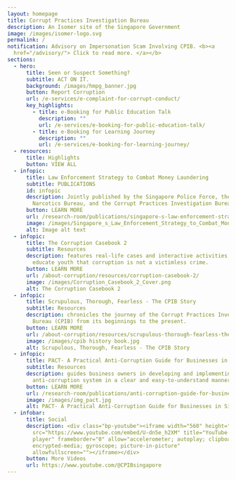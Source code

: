 ```yaml
---
layout: homepage
title: Corrupt Practices Investigation Bureau
description: An Isomer site of the Singapore Government
image: /images/isomer-logo.svg
permalink: /
notification: Advisory on Impersonation Scam Involving CPIB. <b><a
  href="/advisory/"> Click to read more. </a></b>
sections:
  - hero:
      title: Seen or Suspect Something?
      subtitle: ACT ON IT.
      background: /images/hmpg_banner.jpg
      button: Report Corruption
      url: /e-services/e-complaint-for-corrupt-conduct/
      key_highlights:
        - title: e-Booking for Public Education Talk
          description: ""
          url: /e-services/e-booking-for-public-education-talk/
        - title: e-Booking for Learning Journey
          description: ""
          url: /e-services/e-booking-for-learning-journey/
  - resources:
      title: Highlights
      button: VIEW ALL
  - infopic:
      title: Law Enforcement Strategy to Combat Money Laundering
      subtitle: PUBLICATIONS
      id: infopic
      description: Jointly published by the Singapore Police Force, the Central
        Narcotics Bureau, and the Corrupt Practices Investigation Bureau.
      button: LEARN MORE
      url: /research-room/publications/singapore-s-law-enforcement-strategy-to-combat-money-laundering/
      image: /images/Singapore_s_Law_Enforcement_Strategy_to_Combat_Money_Laundering_2024_cover.png
      alt: Image alt text
  - infopic:
      title: The Corruption Casebook 2
      subtitle: Resources
      description: features real-life cases and interactive activities which aim to
        educate youth that corruption is not a victimless crime.
      button: LEARN MORE
      url: /about-corruption/resources/corruption-casebook-2/
      image: /images/Corruption_Casebook_2_Cover.png
      alt: The Corruption Casebook 2
  - infopic:
      title: Scrupulous, Thorough, Fearless - The CPIB Story
      subtitle: Resources
      description: chronicles the journey of the Corrupt Practices Investigation
        Bureau (CPIB) from its beginnings to the present.
      button: LEARN MORE
      url: /about-corruption/resources/scrupulous-thorough-fearless-the-cpib-story/
      image: /images/cpib history book.jpg
      alt: Scrupulous, Thorough, Fearless - The CPIB Story
  - infopic:
      title: PACT- A Practical Anti-Corruption Guide for Businesses in Singapore
      subtitle: Resources
      description: guides business owners in developing and implementing an
        anti-corruption system in a clear and easy-to-understand manner.
      button: LEARN MORE
      url: /research-room/publications/anti-corruption-guide-for-businesses/
      image: /images/img_pact.jpg
      alt: PACT- A Practical Anti-Corruption Guide for Businesses in Singapore
  - infobar:
      title: Social
      description: <div class="bp-youtube"><iframe width="560" height="315"
        src="https://www.youtube.com/embed/U-dn5e_h2XM" title="YouTube video
        player" frameborder="0" allow="accelerometer; autoplay; clipboard-write;
        encrypted-media; gyroscope; picture-in-picture"
        allowfullscreen=""></iframe></div>
      button: More Videos
      url: https://www.youtube.com/@CPIBsingapore
---
```


